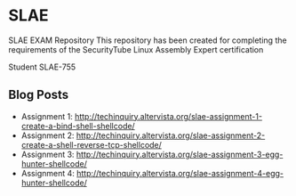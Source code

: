 # SLAE
SLAE EXAM Repository
This repository has been created for completing the requirements of the SecurityTube Linux Assembly Expert certification


Student SLAE-755


## Blog Posts

* Assignment 1: http://techinquiry.altervista.org/slae-assignment-1-create-a-bind-shell-shellcode/
* Assignment 2: http://techinquiry.altervista.org/slae-assignment-2-create-a-shell-reverse-tcp-shellcode/
* Assignment 3: http://techinquiry.altervista.org/slae-assignment-3-egg-hunter-shellcode/
* Assignment 4: http://techinquiry.altervista.org/slae-assignment-4-egg-hunter-shellcode/
